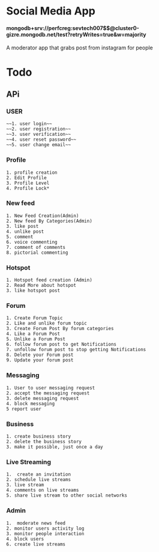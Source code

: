# Social Media App

#### mongodb+srv://perfcreg:sevtech007\$\$@cluster0-gizre.mongodb.net/test?retryWrites=true&w=majority

A moderator app that grabs post from instagram for people

# Todo

## APi

### USER

	~~1. user login~~
	~~2. user registration~~
	~~3. user verification~~
	~~4. user reset password~~
	~~5. user change email~~

### Profile

    1. profile creation
    2. Edit Profile
    3. Profile Level
    4. Profile Lock*

### New feed

    1. New Feed Creation(Admin)
    2. New feed By Categories(Admin)
    3. like post
    4. unlike post
    5. comment
    6. voice commenting
    7. comment of comments
    8. pictorial commenting

### Hotspot

    1. Hotspot feed creation (Admin)
    2. Read More about hotspot
    3. like hotspot post

### Forum

    1. Create Forum Topic
    2. Like and unlike forum topic
    3. Create Forum Post By forum categories
    4. Like a Forum Post
    5. Unlike a Forum Post
    6. follow forum post to get Notifications
    7. unfollow forum post to stop getting Notifications
    8. Delete your Forum post
    9. Update your forum post

### Messaging

    1. User to user messaging request
    2. accept the messaging request
    3. delete messaging request
    4. block messaging
    5 report user

### Business

    1. create business story
    2. delete the business story
    3. make it possible, just once a day

### Live Streaming

    1.  create an invitation
    2. schedule live streams
    3. live stream
    4. comments on live streams
    5. share live stream to other social networks

### Admin

    1.  moderate news feed
    2. monitor users activity log
    3. monitor people interaction
    4. block users
    6. create live streams
